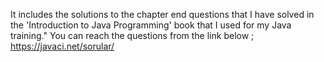 

 It includes the solutions to the chapter end questions that I have solved in the 'Introduction to Java Programming' book that I used for my Java training."
 You can reach the questions from the link below ;
 https://javaci.net/sorular/
